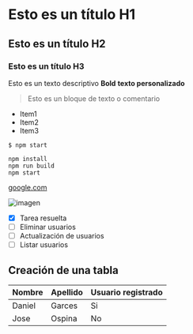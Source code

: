 # Esto es un título H1
## Esto es un  título H2
### Esto es un título H3
Esto es un texto descriptivo **Bold** **texto personalizado**
> Esto es un bloque de texto o comentario
- Item1
- Item2
- Item3

`$ npm start` 

```
npm install
npm run build
npm start
```

[google.com](https://google.com)

![imagen](https://loremflickr.com/640/360)

- [x] Tarea resuelta
- [ ] Eliminar usuarios 
- [ ] Actualización de usuarios
- [ ] Listar usuarios

## Creación de una tabla

| Nombre | Apellido | Usuario registrado |
|----------- | ---------- | ----------- |
|Daniel | Garces | Si
|Jose | Ospina | No
